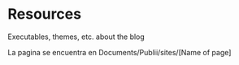 # Resources
Executables, themes, etc. about the blog



La pagina se encuentra en 
Documents/Publii/sites/[Name of page]
